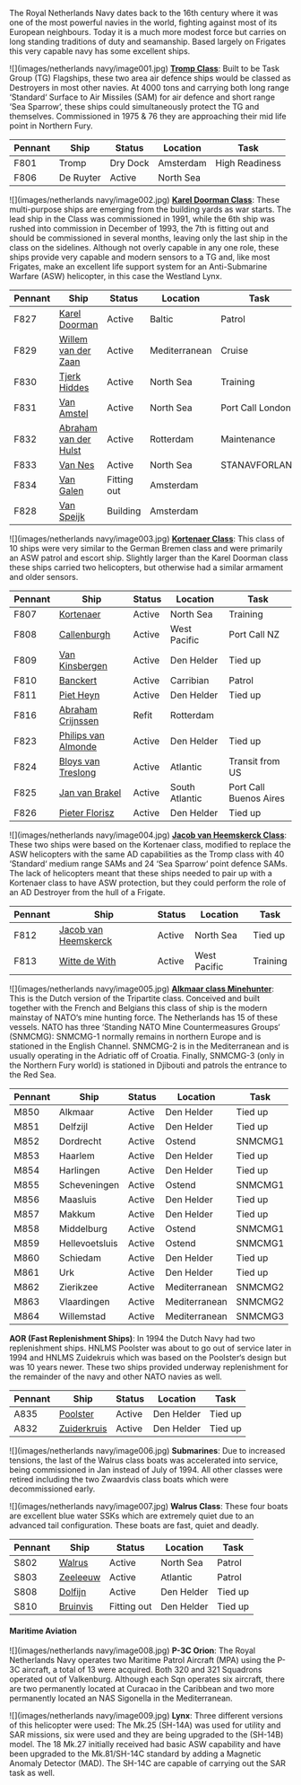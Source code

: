 The Royal Netherlands Navy dates back to the 16th century where it was one of the most powerful navies in the world, fighting against most of its European neighbours. Today it is a much more modest force but carries on long standing traditions of duty and seamanship. Based largely on Frigates this very capable navy has some excellent ships.

![](images/netherlands navy/image001.jpg) **[Tromp Class](http://www.seaforces.org/marint/Netherlands-Navy/Frigate/Tromp-class.htm)**: Built to be Task Group (TG) Flagships, these two area air defence ships would be classed as Destroyers in most other navies. At 4000 tons and carrying both long range ‘Standard‘ Surface to Air Missiles (SAM) for air defence and short range ‘Sea Sparrow‘, these ships could simultaneously protect the TG and themselves. Commissioned in 1975 & 76 they are approaching their mid life point in Northern Fury.

| Pennant | Ship      | Status   | Location  | Task           |
| ------- | --------- | -------- | --------- | -------------- |
| F801    | Tromp     | Dry Dock | Amsterdam | High Readiness |
| F806    | De Ruyter | Active   | North Sea |                |

![](images/netherlands navy/image002.jpg) **[Karel Doorman Class](http://www.seaforces.org/marint/Netherlands-Navy/Frigate/Karel-Doorman-class.htm)**: These multi-purpose ships are emerging from the building yards as war starts. The lead ship in the Class was commissioned in 1991, while the 6th ship was rushed into commission in December of 1993, the 7th is fitting out and should be commissioned in several months, leaving only the last ship in the class on the sidelines. Although not overly capable in any one role, these ships provide very capable and modern sensors to a TG and, like most Frigates, make an excellent life support system for an Anti-Submarine Warfare (ASW) helicopter, in this case the Westland Lynx.

| Pennant | Ship                                                                                                   | Status      | Location      | Task             |
| ------- | ------------------------------------------------------------------------------------------------------ | ----------- | ------------- | ---------------- |
| F827    | [Karel Doorman](<https://en.wikipedia.org/wiki/Belgian_frigate_Leopold_I_(F930)>)                      | Active      | Baltic        | Patrol           |
| F829    | [Willem van der Zaan](<https://en.wikipedia.org/wiki/Belgian_frigate_Louise-Marie_(F931)>)             | Active      | Mediterranean | Cruise           |
| F830    | [Tjerk Hiddes](<https://en.wikipedia.org/wiki/HNLMS_Tjerk_Hiddes_(F830)>)                              | Active      | North Sea     | Training         |
| F831    | [Van Amstel](<https://en.wikipedia.org/wiki/HNLMS_Van_Amstel_(F831)>)                                  | Active      | North Sea     | Port Call London |
| F832    | [Abraham van der Hulst](<https://en.wikipedia.org/wiki/HNLMS_Abraham_Van_Der_Hulst_(F832)>)            | Active      | Rotterdam     | Maintenance      |
| F833    | [Van Nes](<https://en.wikipedia.org/wiki/HNLMS_Van_Nes_(F833)>)                                        | Active      | North Sea     | STANAVFORLANT    |
| F834    | [Van Galen](<https://en.wikipedia.org/w/index.php?title=HNLMS_Van_Galen_(F834)&action=edit&redlink=1>) | Fitting out | Amsterdam     |                  |
| F828    | [Van Speijk](<https://en.wikipedia.org/wiki/HNLMS_Van_Speijk_(F828)>)                                  | Building    | Amsterdam     |                  |

![](images/netherlands navy/image003.jpg) **[Kortenaer Class](http://www.seaforces.org/marint/Netherlands-Navy/Frigate/Kortenaer-Standard-class.htm)**: This class of 10 ships were very similar to the German Bremen class and were primarily an ASW patrol and escort ship. Slightly larger than the Karel Doorman class these ships carried two helicopters, but otherwise had a similar armament and older sensors.

| Pennant | Ship                                                                                                                | Status | Location       | Task                   |
| ------- | ------------------------------------------------------------------------------------------------------------------- | ------ | -------------- | ---------------------- |
| F807    | [Kortenaer](http://www.seaforces.org/marint/Netherlands-Navy/Frigate/F-807-HNLMS-Kortenaer.htm)                     | Active | North Sea      | Training               |
| F808    | [Callenburgh](http://www.seaforces.org/marint/Netherlands-Navy/Frigate/F-808-HNLMS-Callenburgh.htm)                 | Active | West Pacific   | Port Call NZ           |
| F809    | [Van Kinsbergen](http://www.seaforces.org/marint/Netherlands-Navy/Frigate/F-809-HNLMS-Van-Kinsbergen.htm"")         | Active | Den Helder     | Tied up                |
| F810    | [Banckert](http://www.seaforces.org/marint/Netherlands-Navy/Frigate/F-810-HNLMS-Banckert.htm)                       | Active | Carribian      | Patrol                 |
| F811    | [Piet Heyn](http://www.seaforces.org/marint/Netherlands-Navy/Frigate/F-811-HNLMS-Piet-Heyn.htm)                     | Active | Den Helder     | Tied up                |
| F816    | [Abraham Crijnssen](http://www.seaforces.org/marint/Netherlands-Navy/Frigate/F-816-HNLMS-Abraham-Crijnssen.htm)     | Refit  | Rotterdam      |                        |
| F823    | [Philips van Almonde](http://www.seaforces.org/marint/Netherlands-Navy/Frigate/F-823-HNLMS-Philips-van-Almonde.htm) | Active | Den Helder     | Tied up                |
| F824    | [Bloys van Treslong](http://www.seaforces.org/marint/Netherlands-Navy/Frigate/F-824-HNLMS-Bloys-van-Treslong.htm)   | Active | Atlantic       | Transit from US        |
| F825    | [Jan van Brakel](http://www.seaforces.org/marint/Netherlands-Navy/Frigate/F-825-HNLMS-Jan-van-Brakel.htm)           | Active | South Atlantic | Port Call Buenos Aires |
| F826    | [Pieter Florisz](http://www.seaforces.org/marint/Netherlands-Navy/Frigate/F-826-HNLMS-Pieter-Florisz.htm)           | Active | Den Helder     | Tied up                |

![](images/netherlands navy/image004.jpg) **[Jacob van Heemskerck Class](http://www.seaforces.org/marint/Netherlands-Navy/Frigate/Jacob-van-Heemskerck-class.htm)**: These two ships were based on the Kortenaer class, modified to replace the ASW helicopters with the same AD capabilities as the Tromp class with 40 ‘Standard‘ medium range SAMs and 24 ‘Sea Sparrow‘ point defence SAMs. The lack of helicopters meant that these ships needed to pair up with a Kortenaer class to have ASW protection, but they could perform the role of an AD Destroyer from the hull of a Frigate.

| Pennant | Ship                                                                                                                  | Status | Location     | Task     |
| ------- | --------------------------------------------------------------------------------------------------------------------- | ------ | ------------ | -------- |
| F812    | [Jacob van Heemskerck](http://www.seaforces.org/marint/Netherlands-Navy/Frigate/F-812-HNLMS-Jacob-van-Heemskerck.htm) | Active | North Sea    | Tied up  |
| F813    | [Witte de With](http://www.seaforces.org/marint/Netherlands-Navy/Frigate/F-813-HNLMS-Witte-de-With.htm)               | Active | West Pacific | Training |

![](images/netherlands navy/image005.jpg) **[Alkmaar class Minehunter](https://en.wikipedia.org/wiki/Tripartite-class_minehunter)**: This is the Dutch version of the Tripartite class. Conceived and built together with the French and Belgians this class of ship is the modern mainstay of NATO‘s mine hunting force. The Netherlands has 15 of these vessels. NATO has three ‘Standing NATO Mine Countermeasures Groups‘ (SNMCMG): SNMCMG-1 normally remains in northern Europe and is stationed in the English Channel. SNMCMG-2 is in the Mediterranean and is usually operating in the Adriatic off of Croatia. Finally, SNMCMG-3 (only in the Northern Fury world) is stationed in Djibouti and patrols the entrance to the Red Sea.

| Pennant | Ship           | Status | Location      | Task    |
| ------- | -------------- | ------ | ------------- | ------- |
| M850    | Alkmaar        | Active | Den Helder    | Tied up |
| M851    | Delfzijl       | Active | Den Helder    | Tied up |
| M852    | Dordrecht      | Active | Ostend        | SNMCMG1 |
| M853    | Haarlem        | Active | Den Helder    | Tied up |
| M854    | Harlingen      | Active | Den Helder    | Tied up |
| M855    | Scheveningen   | Active | Ostend        | SNMCMG1 |
| M856    | Maasluis       | Active | Den Helder    | Tied up |
| M857    | Makkum         | Active | Den Helder    | Tied up |
| M858    | Middelburg     | Active | Ostend        | SNMCMG1 |
| M859    | Hellevoetsluis | Active | Ostend        | SNMCMG1 |
| M860    | Schiedam       | Active | Den Helder    | Tied up |
| M861    | Urk            | Active | Den Helder    | Tied up |
| M862    | Zierikzee      | Active | Mediterranean | SNMCMG2 |
| M863    | Vlaardingen    | Active | Mediterranean | SNMCMG2 |
| M864    | Willemstad     | Active | Mediterranean | SNMCMG3 |

**AOR (Fast Replenishment Ships)**: In 1994 the Dutch Navy had two replenishment ships. HNLMS Poolster was about to go out of service later in 1994 and HNLMS Zuidekruis which was based on the Poolster‘s design but was 10 years newer. These two ships provided underway replenishment for the remainder of the navy and other NATO navies as well.

| Pennant | Ship                                                                    | Status | Location   | Task    |
| ------- | ----------------------------------------------------------------------- | ------ | ---------- | ------- |
| A835    | [Poolster](<https://en.wikipedia.org/wiki/HNLMS_Poolster_(A835)>)       | Active | Den Helder | Tied up |
| A832    | [Zuiderkruis](<https://en.wikipedia.org/wiki/HNLMS_Zuiderkruis_(A832)>) | Active | Den Helder | Tied up |

![](images/netherlands navy/image006.jpg) **Submarines**: Due to increased tensions, the last of the Walrus class boats was accelerated into service, being commissioned in Jan instead of July of 1994. All other classes were retired including the two Zwaardvis class boats which were decommissioned early.

![](images/netherlands navy/image007.jpg) **Walrus Class**: These four boats are excellent blue water SSKs which are extremely quiet due to an advanced tail configuration. These boats are fast, quiet and deadly.

| Pennant | Ship                                                                         | Status      | Location   | Task    |
| ------- | ---------------------------------------------------------------------------- | ----------- | ---------- | ------- |
| S802    | [Walrus](<https://en.wikipedia.org/wiki/HNLMS_Walrus_(1985)>)                | Active      | North Sea  | Patrol  |
| S803    | [Zeeleeuw](<https://en.wikipedia.org/wiki/HNLMS_Zeeleeuw_(1987)>)            | Active      | Atlantic   | Patrol  |
| S808    | [Dolfijn](<https://en.wikipedia.org/wiki/HNLMS_Dolfijn_(1990)>)              | Active      | Den Helder | Tied up |
| S810    | [Bruinvis](http://www.shipsnostalgia.com/gallery/showphoto.php?photo=953057) | Fitting out | Den Helder | Tied up |

#### Maritime Aviation

![](images/netherlands navy/image008.jpg) **P-3C Orion**: The Royal Netherlands Navy operates two Maritime Patrol Aircraft (MPA) using the P-3C aircraft, a total of 13 were acquired. Both 320 and 321 Squadrons operated out of Valkenburg. Although each Sqn operates six aircraft, there are two permanently located at Curacao in the Caribbean and two more permanently located an NAS Sigonella in the Mediterranean.

![](images/netherlands navy/image009.jpg) **Lynx**: Three different versions of this helicopter were used: The Mk.25 (SH-14A) was used for utility and SAR missions, six were used and they are being upgraded to the (SH-14B) model. The 18 Mk.27 initially received had basic ASW capability and have been upgraded to the Mk.81/SH-14C standard by adding a Magnetic Anomaly Detector (MAD). The SH-14C are capable of carrying out the SAR task as well.
